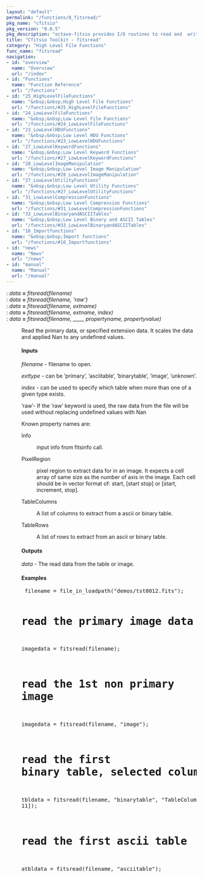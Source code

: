 ```yaml
---
layout: "default"
permalink: "/functions/8_fitsread/"
pkg_name: "cfitsio"
pkg_version: "0.0.5"
pkg_description: "octave-fitsio provides I/O routines to read and  write FITS (Flexible Image Transport System) files."
title: "Cfitsio Toolkit - fitsread"
category: "High Level File Functions"
func_name: "fitsread"
navigation:
- id: "overview"
  name: "Overview"
  url: "/index"
- id: "Functions"
  name: "Function Reference"
  url: "/functions"
- id: "25_HighLevelFileFunctions"
  name: "&nbsp;&nbsp;High Level File Functions"
  url: "/functions/#25_HighLevelFileFunctions"
- id: "24_LowLevelFileFunctions"
  name: "&nbsp;&nbsp;Low Level File Functions"
  url: "/functions/#24_LowLevelFileFunctions"
- id: "23_LowLevelHDUFunctions"
  name: "&nbsp;&nbsp;Low Level HDU Functions"
  url: "/functions/#23_LowLevelHDUFunctions"
- id: "27_LowLevelKeywordFunctions"
  name: "&nbsp;&nbsp;Low Level Keyword Functions"
  url: "/functions/#27_LowLevelKeywordFunctions"
- id: "28_LowLevelImageManipulation"
  name: "&nbsp;&nbsp;Low Level Image Manipulation"
  url: "/functions/#28_LowLevelImageManipulation"
- id: "27_LowLevelUtilityFunctions"
  name: "&nbsp;&nbsp;Low Level Utility Functions"
  url: "/functions/#27_LowLevelUtilityFunctions"
- id: "31_LowLevelCompressionFunctions"
  name: "&nbsp;&nbsp;Low Level Compression Functions"
  url: "/functions/#31_LowLevelCompressionFunctions"
- id: "33_LowLevelBinaryandASCIITables"
  name: "&nbsp;&nbsp;Low Level Binary and ASCII Tables"
  url: "/functions/#33_LowLevelBinaryandASCIITables"
- id: "16_Importfunctions"
  name: "&nbsp;&nbsp;Import functions"
  url: "/functions/#16_Importfunctions"
- id: "news"
  name: "News"
  url: "/news"
- id: "manual"
  name: "Manual"
  url: "/manual"
---
```

<dl class="def">
<dt id="index-_003d"><span class="category">: </span><span><em><var>data</var></em> <strong>=</strong> <em>fitsread(<var>filename</var>)</em><a href='#index-_003d' class='copiable-anchor'></a></span></dt>
<dt id="index-_003d-1"><span class="category">: </span><span><em><var>data</var></em> <strong>=</strong> <em>fitsread(<var>filename</var>, 'raw')</em><a href='#index-_003d-1' class='copiable-anchor'></a></span></dt>
<dt id="index-_003d-2"><span class="category">: </span><span><em><var>data</var></em> <strong>=</strong> <em>fitsread(<var>filename</var>, <var>extname</var>)</em><a href='#index-_003d-2' class='copiable-anchor'></a></span></dt>
<dt id="index-_003d-3"><span class="category">: </span><span><em><var>data</var></em> <strong>=</strong> <em>fitsread(<var>filename</var>, <var>extname</var>, <var>index</var>)</em><a href='#index-_003d-3' class='copiable-anchor'></a></span></dt>
<dt id="index-_003d-4"><span class="category">: </span><span><em><var>data</var></em> <strong>=</strong> <em>fitsread(<var>filename</var>, ____, <var>propertyname</var>, <var>propertyvalue</var>)</em><a href='#index-_003d-4' class='copiable-anchor'></a></span></dt>
<dd><p>Read the primary data, or specified extension data. It scales the data and applied Nan to any undefined values.
</p>
<span id="Inputs"></span><h4 class="subsubheading">Inputs</h4>
<p><var>filename</var> - filename to open.
</p>
<p><var>exttype</var> - can be  &rsquo;primary&rsquo;, &rsquo;asciitable&rsquo;, &rsquo;binarytable&rsquo;, &rsquo;image&rsquo;, &rsquo;unknown&rsquo;.
</p>
<p><var>index</var> - can be used to specify which table when more than one of a given type exists.
</p>
<p>&rsquo;raw&rsquo;-  If the &rsquo;raw&rsquo; keyword is used, the raw data from the file will be used without replacing
 undefined values with Nan
</p>
<p>Known property names are:
 </p><dl compact="compact">
<dt><span>Info</span></dt>
<dd><p>input info from fitsinfo call.
 </p></dd>
<dt><span>PixelRegion</span></dt>
<dd><p>pixel region to extract data for in an image. It expects a cell array of same size as 
 the number of axis in the image. Each cell should be in vector format of: start, [start stop] 
 or [start, increment, stop].
 </p></dd>
<dt><span>TableColumns</span></dt>
<dd><p>A list of columns to extract from a ascii or binary table.
 </p></dd>
<dt><span>TableRows</span></dt>
<dd><p>A list of rows to extract from an ascii or binary table.
 </p></dd>
</dl>

<span id="Outputs"></span><h4 class="subsubheading">Outputs</h4>
<p><var>data</var> - The read data from the table or image.
</p>
<span id="Examples"></span><h4 class="subsubheading">Examples</h4>
<div class="example">
<pre class="example"> filename = file_in_loadpath(&quot;demos/tst0012.fits&quot;);

 # read the primary image data
 imagedata = fitsread(filename);

 # read the 1st non primary image
 imagedata = fitsread(filename, &quot;image&quot;);

 # read the first binary table, selected columns
 tbldata = fitsread(filename, &quot;binarytable&quot;, &quot;TableColumns&quot;, [1 2 11]);

 # read the first ascii table
 atbldata = fitsread(filename, &quot;asciitable&quot;);
 </pre></div>
</dd></dl>
